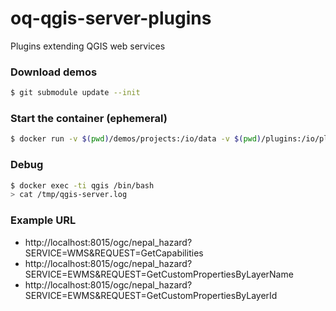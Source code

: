 # oq-qgis-server-plugins

Plugins extending QGIS web services

### Download demos

```bash
$ git submodule update --init
```

### Start the container (ephemeral)

```bash
$ docker run -v $(pwd)/demos/projects:/io/data -v $(pwd)/plugins:/io/plugins --name qgis --rm -ti -p 8015:80 openquake/qgis-server:stable
```

### Debug

```bash
$ docker exec -ti qgis /bin/bash
> cat /tmp/qgis-server.log
```

### Example URL

- http://localhost:8015/ogc/nepal_hazard?SERVICE=WMS&REQUEST=GetCapabilities
- http://localhost:8015/ogc/nepal_hazard?SERVICE=EWMS&REQUEST=GetCustomPropertiesByLayerName
- http://localhost:8015/ogc/nepal_hazard?SERVICE=EWMS&REQUEST=GetCustomPropertiesByLayerId
